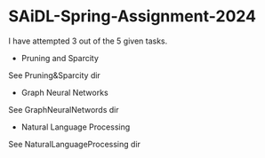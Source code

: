 # SAiDL-Spring-Assignment-2024

I have attempted 3 out of the 5 given tasks. 

- Pruning and Sparcity

See Pruning&Sparcity dir

- Graph Neural Networks
  
See GraphNeuralNetwords dir

- Natural Language Processing
  
See NaturalLanguageProcessing dir
